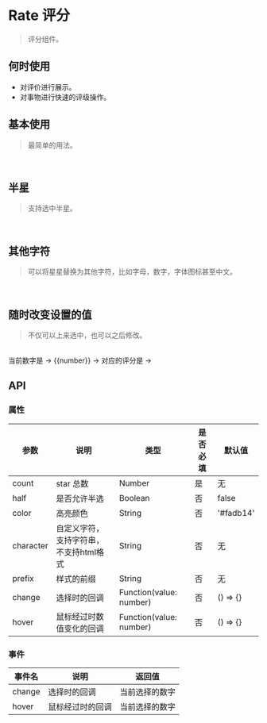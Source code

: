 # Rate 评分
> 评分组件。

## 何时使用

- 对评价进行展示。
- 对事物进行快速的评级操作。

## 基本使用
> 最简单的用法。

<br>
<w-rate />

## 半星
> 支持选中半星。

<br>
<w-rate half v-model="halfRate" />

## 其他字符
> 可以将星星替换为其他字符，比如字母，数字，字体图标甚至中文。

<br>
<w-rate character="水滴" />

## 随时改变设置的值
> 不仅可以上来选中，也可以之后修改。

<br>
<w-button size="small" v-bind:click="click">当前数字是</w-button> -> {{number}} -> 对应的评分是 ->
<w-rate character="水滴" v-model="number"></w-rate>


## API

### 属性

|参数|说明|类型|是否必填|默认值|
|---|----|---|-------|-----|
|count|star 总数|Number|是|无|
|half|是否允许半选|Boolean|否|false|
|color|高亮颜色|String|否|'#fadb14'|
|character|自定义字符，支持字符串，不支持html格式|String|否|无|
|prefix|样式的前缀|String|否|无|
|change|选择时的回调|Function(value: number)|否|() => {}|
|hover|鼠标经过时数值变化的回调|Function(value: number)|否|() => {}|

### 事件

|事件名|说明|返回值|
|-----|---|-----|
|change|选择时的回调|当前选择的数字|
|hover|鼠标经过时的回调|当前选择的数字|

<script>
import WRate from '../water/rate/Rate';
import WButton from '../water/button/Button';

export default {
  data() {
    return {
      halfRate: 1.5,
      number: 3,
    };
  },
  methods: {
    click() {
      this.number = Math.floor((Math.random() * 5) + 1);
    },
  },
  components: {
    WRate,
    WButton,
  },
};
</script>
<style lang="scss">
@import '../water/button/style/button.scss';
@import '../water/rate/style/rate.scss';
</style>
